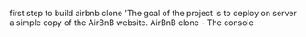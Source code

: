 first step to build airbnb clone 'The goal of the project is to deploy on  server a simple copy of the AirBnB website.
AirBnB clone - The console

